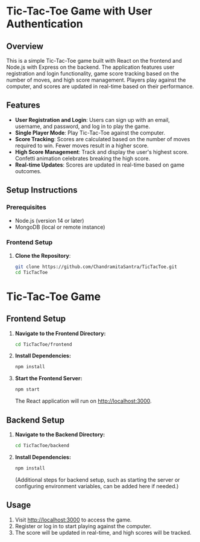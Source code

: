 # Tic-Tac-Toe Game with User Authentication

## Overview
This is a simple Tic-Tac-Toe game built with React on the frontend and Node.js with Express on the backend. The application features user registration and login functionality, game score tracking based on the number of moves, and high score management. Players play against the computer, and scores are updated in real-time based on their performance.

## Features
- **User Registration and Login**: Users can sign up with an email, username, and password, and log in to play the game.
- **Single Player Mode**: Play Tic-Tac-Toe against the computer.
- **Score Tracking**: Scores are calculated based on the number of moves required to win. Fewer moves result in a higher score.
- **High Score Management**: Track and display the user's highest score. Confetti animation celebrates breaking the high score.
- **Real-time Updates**: Scores are updated in real-time based on game outcomes.

## Setup Instructions

### Prerequisites
- Node.js (version 14 or later)
- MongoDB (local or remote instance)

### Frontend Setup
1. **Clone the Repository**:
   ```bash
   git clone https://github.com/ChandramitaSantra/TicTacToe.git
   cd TicTacToe
   
# Tic-Tac-Toe Game

## Frontend Setup

1. **Navigate to the Frontend Directory:**

    ```bash
    cd TicTacToe/frontend
    ```

2. **Install Dependencies:**

    ```bash
    npm install
    ```

3. **Start the Frontend Server:**

    ```bash
    npm start
    ```

   The React application will run on [http://localhost:3000](http://localhost:3000).

## Backend Setup

1. **Navigate to the Backend Directory:**

    ```bash
    cd TicTacToe/backend
    ```

2. **Install Dependencies:**

    ```bash
    npm install
    ```

   (Additional steps for backend setup, such as starting the server or configuring environment variables, can be added here if needed.)

## Usage

1. Visit [http://localhost:3000](http://localhost:3000) to access the game.
2. Register or log in to start playing against the computer.
3. The score will be updated in real-time, and high scores will be tracked.
